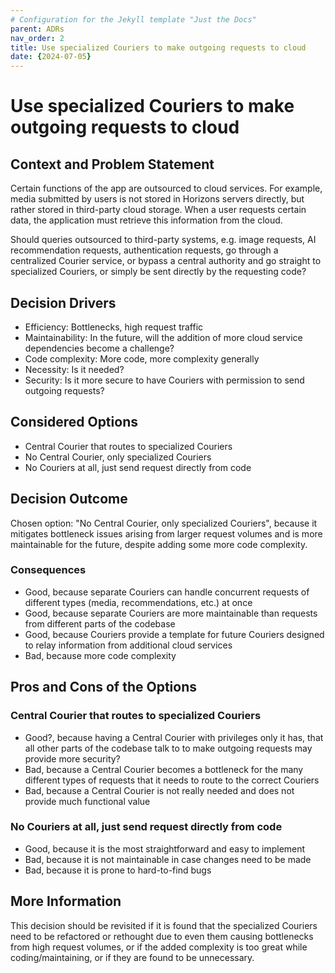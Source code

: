 ```yaml
---
# Configuration for the Jekyll template "Just the Docs"
parent: ADRs
nav_order: 2
title: Use specialized Couriers to make outgoing requests to cloud
date: {2024-07-05}
---
```


# Use specialized Couriers to make outgoing requests to cloud

## Context and Problem Statement
Certain functions of the app are outsourced to cloud services. For example, media submitted by users is not stored in Horizons servers directly, but rather stored in third-party cloud storage. When a user requests certain data, the application must retrieve this information from the cloud.

Should queries outsourced to third-party systems, e.g. image requests, AI recommendation requests, authentication requests, go through a centralized Courier service, or bypass a central authority and go straight to specialized Couriers, or simply be sent directly by the requesting code?  

## Decision Drivers

* Efficiency: Bottlenecks, high request traffic
* Maintainability: In the future, will the addition of more cloud service dependencies become a challenge?
* Code complexity: More code, more complexity generally
* Necessity: Is it needed?
* Security: Is it more secure to have Couriers with permission to send outgoing requests? 

## Considered Options

* Central Courier that routes to specialized Couriers
* No Central Courier, only specialized Couriers
* No Couriers at all, just send request directly from code

## Decision Outcome

Chosen option: "No Central Courier, only specialized Couriers", because it mitigates bottleneck issues arising from larger request volumes and is more maintainable for the future, despite adding some more code complexity. 

### Consequences

* Good, because separate Couriers can handle concurrent requests of different types (media, recommendations, etc.) at once
* Good, because separate Couriers are more maintainable than requests from different parts of the codebase
* Good, because Couriers provide a template for future Couriers designed to relay information from additional cloud services
* Bad, because more code complexity

## Pros and Cons of the Options

### Central Courier that routes to specialized Couriers

* Good?, because having a Central Courier with privileges only it has, that all other parts of the codebase talk to to make outgoing requests may provide more security? 
* Bad, because a Central Courier becomes a bottleneck for the many different types of requests that it needs to route to the correct Couriers
* Bad, because a Central Courier is not really needed and does not provide much functional value

### No Couriers at all, just send request directly from code

* Good, because it is the most straightforward and easy to implement
* Bad, because it is not maintainable in case changes need to be made
* Bad, because it is prone to hard-to-find bugs 

## More Information

This decision should be revisited if it is found that the specialized Couriers need to be refactored or rethought due to even them causing bottlenecks from high request volumes, or if the added complexity is too great while coding/maintaining, or if they are found to be unnecessary.
